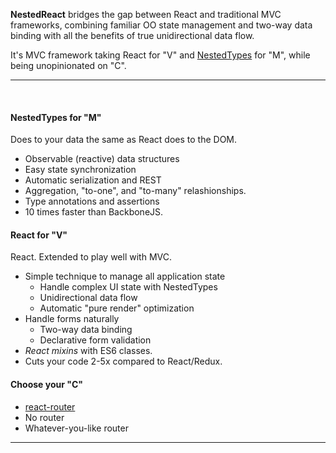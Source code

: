 <p class="lead">
	<strong>NestedReact</strong> bridges the gap between React and traditional MVC frameworks,
	combining familiar OO state management and two-way data binding with all the benefits of true unidirectional data flow.
</p>

<p class="lead">
    It's MVC framework taking <a src="https://facebook.github.io/react/">React</a> for "V" and <a href="https://github.com/Volicon/NestedTypes">NestedTypes</a> for "M", while being unopinionated on "C". 
</p>

<hr/>
<br/>
<div class=row>
<div class=col-third>

#### NestedTypes for "M"

Does to your data the same as React does to the DOM.
 
* Observable (reactive) data structures
* Easy state synchronization
* Automatic serialization and REST
* Aggregation, "to-one", and "to-many" relashionships.
* Type annotations and assertions
* 10 times faster than BackboneJS.

</div>
<div class=col-third>

#### React for "V"

React. Extended to play well with MVC. 

* Simple technique to manage all application state
    * Handle complex UI state with NestedTypes
    * Unidirectional data flow
    * Automatic "pure render" optimization 
* Handle forms naturally
    * Two-way data binding
    * Declarative form validation 
* *React mixins* with ES6 classes.
* Cuts your code 2-5x compared to React/Redux.

</div>
<div class=col-third>

#### Choose your "C"

* [react-router](https://github.com/ReactTraining/react-router)
* No router
* Whatever-you-like router

</div>
</div>

<hr/>